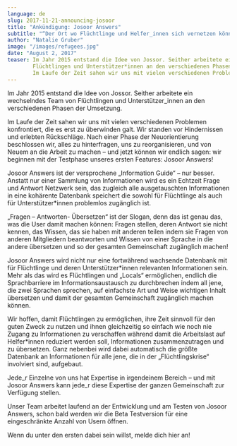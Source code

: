 ```yaml
---
language: de
slug: 2017-11-21-announcing-josoor
title: "Ankündigung: Josoor Answers"
subtitle: "“Der Ort wo Flüchtlinge und Helfer_innen sich vernetzen können, um Wissen auszutauschen und Informationen zu übersetzen“"
author: "Natalie Gruber"
image: "/images/refugees.jpg"
date: "August 2, 2017"
teaser: Im Jahr 2015 entstand die Idee von Jossor. Seither arbeitete ein wechselndes Team von 
        Flüchtlingen und Unterstützer*innen an den verschiedenen Phasen der Umsetzung.
        Im Laufe der Zeit sahen wir uns mit vielen verschiedenen Problemen konfrontiert, die es
---
```


Im Jahr 2015 entstand die Idee von Jossor. Seither arbeitete ein wechselndes Team von Flüchtlingen
und Unterstützer_innen an den verschiedenen Phasen der Umsetzung.
 
Im Laufe der Zeit sahen wir uns mit vielen verschiedenen Problemen konfrontiert, die es erst zu 
überwinden galt. Wir standen vor Hindernissen und erlebten Rückschläge. Nach einer Phase der 
Neuorientierung beschlossen wir, alles zu hinterfragen, uns zu reorganisieren, und von Neuem 
an die Arbeit zu machen – und jetzt können wir endlich sagen: wir beginnen mit der Testphase 
unseres ersten Features: Josoor Answers!
 
Josoor Answers ist der versprochene „Information Guide“ – nur besser. Anstatt nur einer Sammlung 
von Informationen wird es ein Echtzeit Frage und Antwort Netzwerk sein, das zugleich alle 
ausgetauschten Informationen in eine kohärente Datenbank speichert die sowohl für Flüchtlinge 
als auch für Unterstützer*innen problemlos zugänglich ist.
 
„Fragen – Antworten- Übersetzen“ ist der Slogan, denn das ist genau das, was die User damit 
machen können: Fragen stellen, deren Antwort sie nicht kennen, das Wissen, das sie haben mit 
anderen teilen indem sie Fragen von anderen Mitgliedern beantworten und Wissen von einer 
Sprache in die andere übersetzen und so der gesamten Gemeinschaft zugänglich machen!
 
Josoor Answers wird nicht nur eine fortwährend wachsende Datenbank mit für Flüchtlinge und 
deren Unterstützer*innen relevanten Informationen sein. Mehr als das wird es Flüchtlingen 
und „Locals“ ermöglichen, endlich die Sprachbarriere im Informationsaustausch zu durchbrechen 
indem all jene, die zwei Sprachen sprechen, auf einfachste Art und Weise wichtigen Inhalt 
übersetzen und damit der gesamten Gemeinschaft zugänglich machen können.
 
Wir hoffen, damit Flüchtlingen zu ermöglichen, ihre Zeit sinnvoll für den guten Zweck zu 
nutzen und ihnen gleichzeitig so einfach wie noch nie Zugang zu Informationen zu verschaffen 
während damit die Arbeitslast auf Helfer*innen reduziert werden soll, Informationen 
zusammenzutragen und zu übersetzen. Ganz nebenbei wird dabei automatisch die größte 
Datenbank an Informationen für alle jene, die in der „Flüchtlingskrise“ involviert sind, 
aufgebaut.
 
Jede_r Einzelne von uns hat Expertise in irgendeinem Bereich – und mit Josoor Answers 
kann jede_r diese Expertise der ganzen Gemeinschaft zur Verfügung stellen.
 
Unser Team arbeitet laufend an der Entwicklung und am Testen von Josoor Answers, schon 
bald werden wir die Beta Testversion für eine eingeschränkte Anzahl von Usern öffnen.
 
Wenn du unter den ersten dabei sein willst, melde dich hier an!
